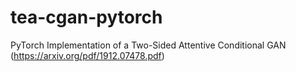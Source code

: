 # tea-cgan-pytorch
PyTorch Implementation of a Two-Sided Attentive Conditional GAN (https://arxiv.org/pdf/1912.07478.pdf)
